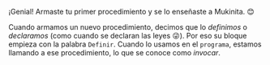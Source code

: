 ¡Genial! Armaste tu primer procedimiento y se lo enseñaste a Mukinita. :blush:

Cuando armamos un nuevo procedimiento, decimos que lo _definimos_ o _declaramos_ (como cuando se declaran las leyes :stuck_out_tongue_winking_eye:). Por eso su bloque empieza con la palabra `Definir`. Cuando lo usamos en el `programa`, estamos llamando a ese procedimiento, lo que se conoce como _invocar_. 
